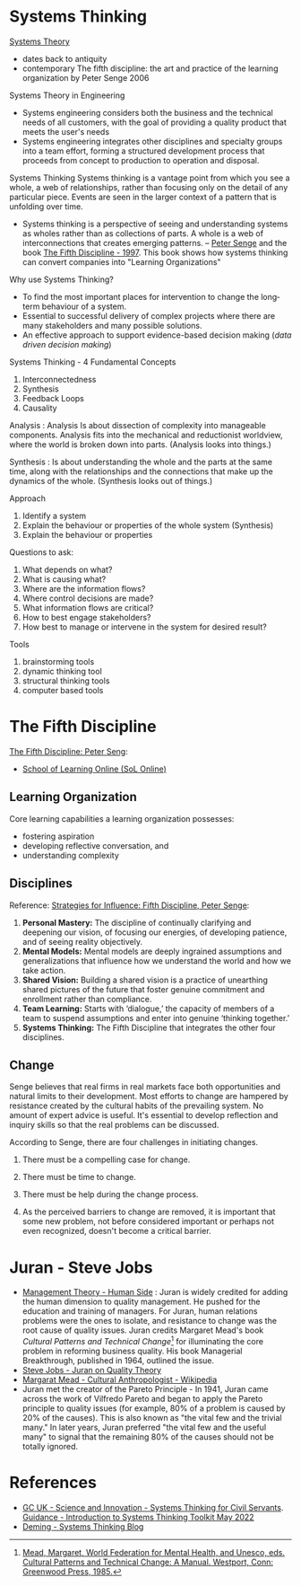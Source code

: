 
# Systems Thinking

[Systems Theory](https://en.wikipedia.org/wiki/Systems_theory#In_engineering)
- dates back to antiquity
- contemporary The fifth discipline: the art and practice of the learning organization by Peter Senge 2006

Systems Theory in Engineering
- Systems engineering considers both the business and the technical needs of all customers, with the goal of providing a quality product that meets the user's needs
- Systems engineering integrates other disciplines and specialty groups into a team effort, forming a structured development process that proceeds from concept to production to operation and disposal.

Systems Thinking
Systems thinking is a vantage point from which you see a whole, a web of relationships, rather than focusing only on the detail of any particular piece. Events are seen in the larger context of a pattern that is unfolding over time.
- Systems thinking is a perspective of seeing and understanding systems as wholes rather than as collections of parts. A whole is a web of interconnections that creates emerging patterns. – [Peter Senge](https://en.wikipedia.org/wiki/Peter_Senge) and the book [The Fifth Discipline - 1997](https://en.wikipedia.org/wiki/Peter_Senge).  This book shows how systems thinking can convert companies into "Learning Organizations"

Why use Systems Thinking?
- To find the most important places for intervention to change the long‐term behaviour of a system.
- Essential to successful delivery of complex projects where there are many stakeholders and many possible solutions.
- An effective approach to support evidence-based decision making (*data driven decision making*)

Systems Thinking - 4 Fundamental Concepts
1. Interconnectedness
1. Synthesis
1. Feedback Loops
1. Causality

Analysis : Analysis Is about dissection of complexity into manageable components. Analysis fits into the mechanical and reductionist worldview, where the world is broken down into parts.  (Analysis looks into things.)

Synthesis : Is about understanding the whole and the parts at the same time, along with the relationships and the connections that make up the dynamics of the whole. (Synthesis looks out of things.)

Approach
1. Identify a system
1. Explain the behaviour or properties of the whole system (Synthesis)
1. Explain the behaviour or properties

Questions to ask:
1. What depends on what?
1. What is causing what?
1. Where are the information flows?
1. Where control decisions are made?
1. What information flows are critical?
1. How to best engage stakeholders?
1. How best to manage or intervene in the system for desired result?

Tools
1. brainstorming tools
1. dynamic thinking tool
1. structural thinking tools
1. computer based tools

# The Fifth Discipline

[The Fifth Discipline: Peter Seng](https://en.wikipedia.org/wiki/Peter_Senge):

- [School of Learning Online (SoL Online)](https://www.solonline.org/)

## Learning Organization

Core learning capabilities a learning organization possesses:

- fostering aspiration
- developing reflective conversation, and 
- understanding complexity

## Disciplines

Reference: [Strategies for Influence: Fifth Discipline, Peter Senge](https://strategiesforinfluence.com/peter-senge-learning-organization/):

1. **Personal Mastery:** The discipline of continually clarifying and deepening our vision, of focusing our energies, of developing patience, and of seeing reality objectively.
2. **Mental Models:** Mental models are deeply ingrained assumptions and generalizations that influence how we understand the world and how we take action.
3. **Shared Vision:** Building a shared vision is a practice of unearthing shared pictures of the future that foster genuine commitment and enrollment rather than compliance.
4. **Team Learning:** Starts with ‘dialogue,’ the capacity of members of a team to suspend assumptions and enter into genuine ‘thinking together.’
5. **Systems Thinking:** The Fifth Discipline that integrates the other four disciplines.

## Change

Senge believes that real firms in real markets face both opportunities and natural limits to their development. Most efforts to change are hampered by resistance created by the cultural habits of the prevailing system. No amount of expert advice is useful. It's essential to develop reflection and inquiry skills so that the real problems can be discussed.

According to Senge, there are four challenges in initiating changes.

1. There must be a compelling case for change.

2. There must be time to change.
3. There must be help during the change process.
4. As the perceived barriers to change are removed, it is important that some new problem, not before considered important or perhaps not even recognized, doesn't become a critical barrier.



# Juran - Steve Jobs
- [Management Theory - Human Side](https://en.wikipedia.org/wiki/Joseph_M._Juran) : Juran is widely credited for adding the human dimension to quality management. He pushed for the education and training of managers. For Juran, human relations problems were the ones to isolate, and resistance to change was the root cause of quality issues. Juran credits Margaret Mead's book *Cultural Patterns and Technical Change*[^CulturalPatterns] for illuminating the core problem in reforming business quality. His book Managerial Breakthrough, published in 1964, outlined the issue.
- [Steve Jobs - Juran on Quality Theory](https://www.youtube.com/watch?v=XbkMcvnNq3g&ab_channel=AmericanSocietyforQuality%2CQualityManagementDivision)
- [Margarat Mead - Cultural Anthropologist - Wikipedia](https://en.wikipedia.org/wiki/Margaret_Mead)
- Juran met the creator of the Pareto Principle - In 1941, Juran came across the work of Vilfredo Pareto and began to apply the Pareto principle to quality issues (for example, 80% of a problem is caused by 20% of the causes). This is also known as "the vital few and the trivial many." In later years, Juran preferred "the vital few and the useful many" to signal that the remaining 80% of the causes should not be totally ignored.

[^CulturalPatterns]: [Mead, Margaret, World Federation for Mental Health, and Unesco, eds. Cultural Patterns and Technical Change: A Manual. Westport, Conn: Greenwood Press, 1985.](www.worldcat.org/isbn/978-0313248399)





# References

- [GC UK - Science and Innovation - Systems Thinking for Civil Servants](https://www.gov.uk/government/publications/systems-thinking-for-civil-servants).   [Guidance - Introduction to Systems Thinking Toolkit May 2022](https://www.gov.uk/government/publications/systems-thinking-for-civil-servants/toolkit)
- [Deming - Systems Thinking Blog](https://deming.org/category/systems-thinking/)
